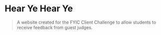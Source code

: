 # Hear Ye Hear Ye

> A website created for the FYIC Client Challenge to allow students to receive feedback from guest judges.
